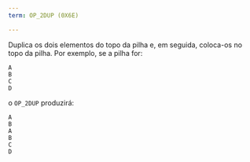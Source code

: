 ```yaml
---
term: OP_2DUP (0X6E)

---
```

Duplica os dois elementos do topo da pilha e, em seguida, coloca-os no topo da pilha. Por exemplo, se a pilha for:

```text
A
B
C
D
```

o `OP_2DUP` produzirá:

```text
A
B
A
B
C
D
```